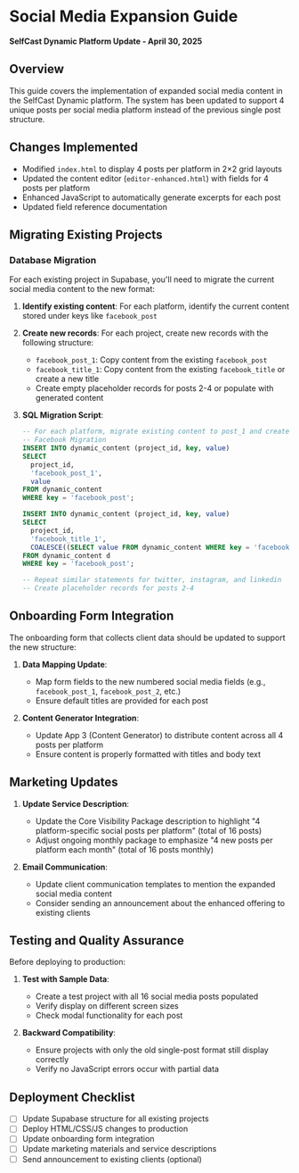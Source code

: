 # Social Media Expansion Guide
**SelfCast Dynamic Platform Update - April 30, 2025**

## Overview
This guide covers the implementation of expanded social media content in the SelfCast Dynamic platform. The system has been updated to support 4 unique posts per social media platform instead of the previous single post structure.

## Changes Implemented
- Modified `index.html` to display 4 posts per platform in 2×2 grid layouts
- Updated the content editor (`editor-enhanced.html`) with fields for 4 posts per platform
- Enhanced JavaScript to automatically generate excerpts for each post
- Updated field reference documentation

## Migrating Existing Projects

### Database Migration

For each existing project in Supabase, you'll need to migrate the current social media content to the new format:

1. **Identify existing content**: For each platform, identify the current content stored under keys like `facebook_post`

2. **Create new records**: For each project, create new records with the following structure:
   - `facebook_post_1`: Copy content from the existing `facebook_post`
   - `facebook_title_1`: Copy content from the existing `facebook_title` or create a new title
   - Create empty placeholder records for posts 2-4 or populate with generated content

3. **SQL Migration Script**:
   ```sql
   -- For each platform, migrate existing content to post_1 and create placeholders for 2-4
   -- Facebook Migration
   INSERT INTO dynamic_content (project_id, key, value)
   SELECT 
     project_id, 
     'facebook_post_1', 
     value 
   FROM dynamic_content 
   WHERE key = 'facebook_post';
   
   INSERT INTO dynamic_content (project_id, key, value)
   SELECT 
     project_id, 
     'facebook_title_1', 
     COALESCE((SELECT value FROM dynamic_content WHERE key = 'facebook_title' AND project_id = d.project_id), 'Facebook Update')
   FROM dynamic_content d
   WHERE key = 'facebook_post';
   
   -- Repeat similar statements for twitter, instagram, and linkedin
   -- Create placeholder records for posts 2-4
   ```

## Onboarding Form Integration

The onboarding form that collects client data should be updated to support the new structure:

1. **Data Mapping Update**: 
   - Map form fields to the new numbered social media fields (e.g., `facebook_post_1`, `facebook_post_2`, etc.)
   - Ensure default titles are provided for each post

2. **Content Generator Integration**:
   - Update App 3 (Content Generator) to distribute content across all 4 posts per platform
   - Ensure content is properly formatted with titles and body text

## Marketing Updates

1. **Update Service Description**:
   - Update the Core Visibility Package description to highlight "4 platform-specific social posts per platform" (total of 16 posts)
   - Adjust ongoing monthly package to emphasize "4 new posts per platform each month" (total of 16 posts monthly)

2. **Email Communication**:
   - Update client communication templates to mention the expanded social media content
   - Consider sending an announcement about the enhanced offering to existing clients

## Testing and Quality Assurance

Before deploying to production:

1. **Test with Sample Data**:
   - Create a test project with all 16 social media posts populated
   - Verify display on different screen sizes
   - Check modal functionality for each post

2. **Backward Compatibility**:
   - Ensure projects with only the old single-post format still display correctly
   - Verify no JavaScript errors occur with partial data

## Deployment Checklist

- [ ] Update Supabase structure for all existing projects
- [ ] Deploy HTML/CSS/JS changes to production
- [ ] Update onboarding form integration
- [ ] Update marketing materials and service descriptions
- [ ] Send announcement to existing clients (optional)
